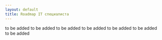 ```yaml
---
layout: default
title: Roadmap IT специалиста
---
```

to be added
to be added
to be added
to be added
to be added
to be added
to be added




